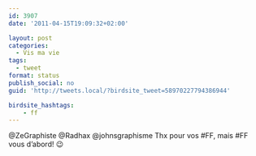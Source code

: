 ```yaml
---
id: 3907
date: '2011-04-15T19:09:32+02:00'

layout: post
categories:
  - Vis ma vie
tags:
  - tweet
format: status
publish_social: no
guid: 'http://tweets.local/?birdsite_tweet=58970227794386944'

birdsite_hashtags:
    - ff
---
```


@ZeGraphiste @Radhax @johnsgraphisme Thx pour vos #FF, mais #FF vous d’abord! 😉